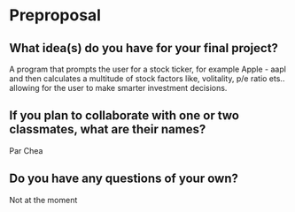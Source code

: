 # Preproposal

## What idea(s) do you have for your final project?

A program that prompts the user for a stock ticker, for example Apple - aapl and then calculates a multitude of stock factors like, volitality, p/e ratio ets.. allowing for the user to make smarter investment decisions. 

## If you plan to collaborate with one or two classmates, what are their names?

Par Chea

## Do you have any questions of your own?

Not at the moment
